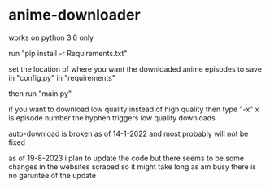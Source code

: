 # anime-downloader
works on python 3.6 only

run "pip install -r Requirements.txt"

set the location of where you want the downloaded anime episodes to save in "config.py" in "requirements" 

then run "main.py"

if you want to download low quality instead of high quality 
then type "-x"  x is episode number the hyphen triggers low 
quality downloads


auto-download is broken as of 14-1-2022 and most probably will not be fixed

as of 19-8-2023 i plan to update the code but there seems to be some changes in the websites scraped so it might take long as am busy
there is no garuntee of the update

